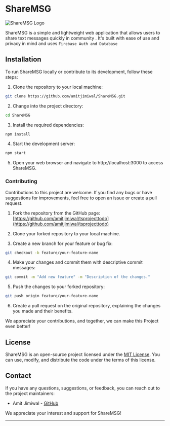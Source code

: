 # ShareMSG

![ShareMSG Logo](https://res.cloudinary.com/dejzy9q65/image/upload/v1690126461/share_wo5tfk.jpg)

ShareMSG is a simple and lightweight web application that allows users to share text messages quickly in community . It's built with ease of use and privacy in mind and uses   `Firebase Auth and Database`

## Installation

To run ShareMSG locally or contribute to its development, follow these steps:

1. Clone the repository to your local machine:

```bash
git clone https://github.com/amitjimiwal/ShareMSG.git
```

2. Change into the project directory:

```bash
cd ShareMSG
```

3. Install the required dependencies:

```bash
npm install
```

4. Start the development server:

```bash
npm start
```

5. Open your web browser and navigate to http://localhost:3000 to access ShareMSG.

### Contributing

Contributions to this project are welcome. If you find any bugs or have suggestions for improvements, feel free to open an issue or create a pull request.

1. Fork the repository from the GitHub page: [https://github.com/amitjimiwal/tsprojecttodo](https://github.com/amitjimiwal/tsprojecttodo)

2. Clone your forked repository to your local machine.

3. Create a new branch for your feature or bug fix:

```bash
git checkout -b feature/your-feature-name
```

4. Make your changes and commit them with descriptive commit messages:

```bash
git commit -m "Add new feature" -m "Description of the changes."
```

5. Push the changes to your forked repository:

```bash
git push origin feature/your-feature-name
```

6. Create a pull request on the original repository, explaining the changes you made and their benefits.

We appreciate your contributions, and together, we can make this Project even better!

## License

ShareMSG is an open-source project licensed under the [MIT License](LICENSE). You can use, modify, and distribute the code under the terms of this license.

## Contact

If you have any questions, suggestions, or feedback, you can reach out to the project maintainers:

- Amit Jimiwal - [GitHub](https://github.com/amitjimiwal)

We appreciate your interest and support for ShareMSG!

---
